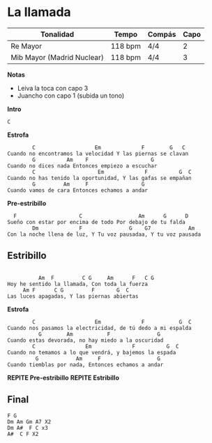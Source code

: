 #  La llamada

| Tonalidad                  | Tempo   | Compás | Capo |
| -------------------------- | ------- | ------ | ---- |
| Re Mayor                   | 118 bpm | 4/4    | 2    |
| Mib Mayor (Madrid Nuclear) | 118 bpm | 4/4    | 3    |

**Notas**

- Leiva la toca con capo 3
- Juancho con capo 1 (subida un tono)

**Intro**
```
C
```
**Estrofa**
```
        C                   Em             F        G   C
Cuando no encontramos la velocidad Y las piernas se clavan
        G          Am    F                    G
Cuando no dices nada Entonces empiezo a escuchar
        C                    Em             F          G  C
Cuando no has tenido la oportunidad, Y las gafas se empañan
        G         Am     F                 G
Cuando vamos de cara Entonces echamos a andar
```

**Pre-estribillo**

```
  F                    C                  Am      G      D
Sueño con estar por encima de todo Por debajo de tu falda
        Dm             F               G    G7            Am
Con la noche llena de luz, Y Tu voz pausadaa, Y tu voz pausada

```
## Estribillo
```

          Am  F         C G     Am      F   C G
Hoy he sentido la llamada, Con toda la fuerza
     Am F      C G         F       G  C
Las luces apagadas, Y las piernas abiertas
```
**Estrofa**
```
        C                   Em             F           G  C
Cuando nos pasamos la electricidad, de tú dedo a mi espalda
          G        Am           F               G
Cuando estas devorada, no hay miedo a la oscuridad
        C                Em             F          G  C
Cuando no temamos a lo que vendrá, y bajemos la espada
         G            Am     F                  G
Cuando tiemblas por nada, Entonces echamos a andar
```
**REPITE Pre-estribillo**
**REPITE Estribillo**

## Final
```
F G
Dm Am Gm A7 X2
Dm A#  F C x3
A#  C F X2
```